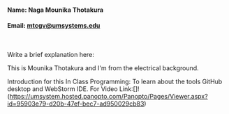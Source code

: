 #### Name: Naga Mounika Thotakura
#### Email: mtcgv@umsystems.edu

<br/>
 
Write a brief explanation here:

This is Mounika Thotakura and I'm from the electrical background.

Introduction for this In Class Programming: To learn about the tools GitHub desktop and WebStorm IDE.
For Video Link:[]! (https://umsystem.hosted.panopto.com/Panopto/Pages/Viewer.aspx?id=95903e79-d20b-47ef-bec7-ad950029cb83)
